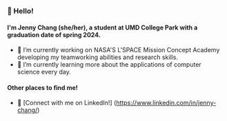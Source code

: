 ### 👋 Hello! 
#### I'm Jenny Chang (she/her), a student at UMD College Park with a graduation date of spring 2024.
- 🔭 I’m currently working on NASA'S L'SPACE Mission Concept Academy developing my teamworking abilities and research skills. 
- 🌱 I’m currently learning more about the applications of computer science every day. 

#### Other places to find me! 
- 💬 [Connect with me on LinkedIn!] (https://www.linkedin.com/in/jenny-chang/)

<!--
**whosjenny/whosjenny** is a ✨ _special_ ✨ repository because its `README.md` (this file) appears on your GitHub profile.

Here are some ideas to get you started:

- 🔭 I’m currently working on ...
- 🌱 I’m currently learning ...
- 👯 I’m looking to collaborate on ...
- 🤔 I’m looking for help with ...
- 💬 Ask me about ...
- 📫 How to reach me: ...
- 😄 Pronouns: ...
- ⚡ Fun fact: ...
-->
